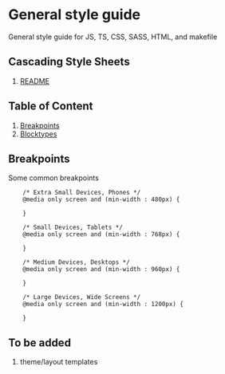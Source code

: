 # General style guide
General style guide for JS, TS, CSS, SASS, HTML, and makefile

## Cascading Style Sheets
1. [README](README.md)

## Table of Content

1. [Breakpoints](#breakpoints)
1. [Blocktypes](#blocktypes)


## Breakpoints
Some common breakpoints 
```
    /* Extra Small Devices, Phones */ 
    @media only screen and (min-width : 480px) {

    }

    /* Small Devices, Tablets */
    @media only screen and (min-width : 768px) {

    }

    /* Medium Devices, Desktops */
    @media only screen and (min-width : 960px) {

    }

    /* Large Devices, Wide Screens */
    @media only screen and (min-width : 1200px) {

    }
 ```
## To be added
1. theme/layout templates